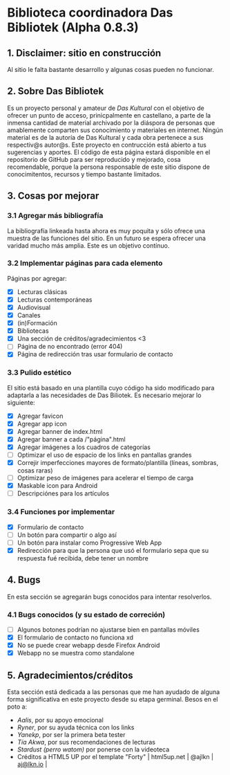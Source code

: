# Biblioteca coordinadora Das Bibliotek (Alpha 0.8.3)

## 1. Disclaimer: sitio en construcción

Al sitio le falta bastante desarrollo y algunas cosas pueden no funcionar.

## 2. Sobre Das Bibliotek

Es un proyecto personal y amateur de <i>Das Kultural</i> con el objetivo de ofrecer un punto de acceso, prinicpalmente en castellano, a parte de la inmensa cantidad de material archivado por la diáspora de personas que amablemente comparten sus conocimiento y materiales en internet. Ningún material es de la autoría de Das Kultural y cada obra pertenece a sus respectiv@s autor@s.
Este proyecto en contrucción está abierto a tus sugerencias y aportes. El código de esta página estará disponible en el repositorio de GitHub para ser reproducido y mejorado, cosa recomendable, porque la persona responsable de este sitio dispone de conocimitentos, recursos y tiempo bastante limitados.

## 3. Cosas por mejorar

### 3.1 Agregar más bibliografía

La bibliografía linkeada hasta ahora es muy poquita y sólo ofrece una muestra de las funciones del sitio. En un futuro se espera ofrecer una varidad mucho más amplia. Este es un objetivo contínuo.

### 3.2 Implementar páginas para cada elemento

Páginas por agregar:

- [x] Lecturas clásicas
- [x] Lecturas contemporáneas
- [x] Audiovisual
- [x] Canales
- [x] (in)Formación
- [x] Bibliotecas
- [x] Una sección de créditos/agradecimientos <3
- [ ] Página de no encontrado (error 404)
- [x] Página de redirección tras usar formulario de contacto

### 3.3 Pulido estético

El sitio está basado en una plantilla cuyo código ha sido modificado para adaptarla a las necesidades de Das Biliotek. Es necesario mejorar lo siguiente:

- [X] Agregar favicon
- [X] Agregar app icon
- [x] Agregar banner de index.html
- [X] Agregar banner a cada /"página".html
- [X] Agregar imágenes a los cuadros de categorías
- [ ] Optimizar el uso de espacio de los links en pantallas grandes
- [x] Correjir imperfecciones mayores de formato/plantilla (líneas, sombras, cosas raras)
- [ ] Optimizar peso de imágenes para acelerar el tiempo de carga
- [x] Maskable icon para Android
- [ ] Descripciónes para los artículos

### 3.4 Funciones por implementar

- [X] Formulario de contacto
- [ ] Un botón para compartir o algo así
- [ ] Un botón para instalar como Progressive Web App
- [X] Redirección para que la persona que usó el formulario sepa que su respuesta fué recibida, debe tener un nombre

## 4. Bugs

En esta sección se agregarán bugs conocidos para intentar resolverlos.

### 4.1 Bugs conocidos (y su estado de correción)

- [ ] Algunos botones podrían no ajustarse bien en pantallas móviles
- [x] El formulario de contacto no funciona xd
- [x] No se puede crear webapp desde Firefox Android
- [x] Webapp no se muestra como standalone

## 5. Agradecimientos/créditos

Esta sección está dedicada a las personas que me han ayudado de alguna forma significativa en este proyecto desde su etapa germinal. Besos en el poto a:

- _Aalis_, por su apoyo emocional
- _Ryner_, por su ayuda técnica con los links
- _Yanekp_, por ser la primera beta tester
- _Tía Akwa_, por sus recomendaciones de lecturas
- _Stardust (perro watom)_ por ponerse con la videoteca
- Créditos a HTML5 UP por el template "Forty" | html5up.net | @ajlkn | aj@lkn.io |
